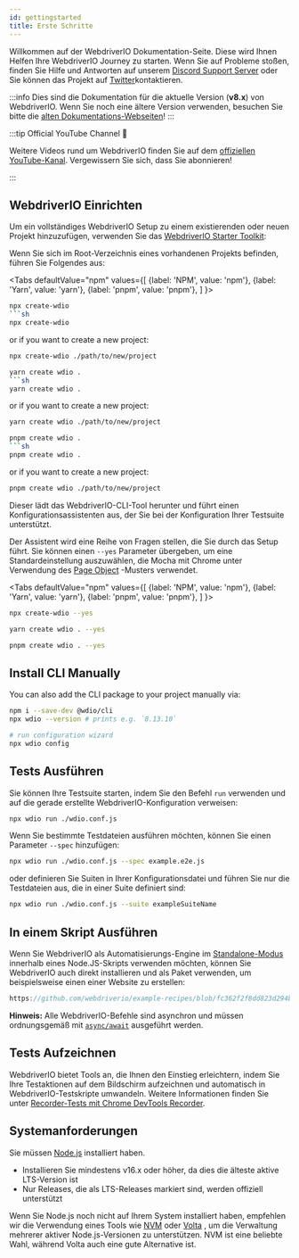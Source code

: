 ```yaml
---
id: gettingstarted
title: Erste Schritte
---
```


Willkommen auf der WebdriverIO Dokumentation-Seite. Diese wird Ihnen Helfen Ihre WebdriverIO Journey zu starten. Wenn Sie auf Probleme stoßen, finden Sie Hilfe und Antworten auf unserem [Discord Support Server](https://discord.webdriver.io) oder Sie können das Projekt auf [Twitter](https://twitter.com/webdriverio)kontaktieren.

:::info
Dies sind die Dokumentation für die aktuelle Version (__v8.x__) von WebdriverIO. Wenn Sie noch eine ältere Version verwenden, besuchen Sie bitte die [alten Dokumentations-Webseiten](/versions)!
:::

<LiteYouTubeEmbed id="rA4IFNyW54c" title="Erste Schritte mit WebdriverIO" />

:::tip Official YouTube Channel 🎥

Weitere Videos rund um WebdriverIO finden Sie auf dem [offiziellen YouTube-Kanal](https://youtube.com/@webdriverio). Vergewissern Sie sich, dass Sie abonnieren!

:::

## WebdriverIO Einrichten

Um ein vollständiges WebdriverIO Setup zu einem existierenden oder neuen Projekt hinzuzufügen, verwenden Sie das [WebdriverIO Starter Toolkit](https://www.npmjs.com/package/create-wdio):

Wenn Sie sich im Root-Verzeichnis eines vorhandenen Projekts befinden, führen Sie Folgendes aus:

<Tabs
  defaultValue="npm"
  values={[
    {label: 'NPM', value: 'npm'},
 {label: 'Yarn', value: 'yarn'},
 {label: 'pnpm', value: 'pnpm'},
 ]
}>
<TabItem value="npm">

```sh
npx create-wdio
```sh
npx create-wdio
```

or if you want to create a new project:

```sh
npx create-wdio ./path/to/new/project
```

</TabItem>
<TabItem value="yarn">

```sh
yarn create wdio .
```sh
yarn create wdio .
```

or if you want to create a new project:

```sh
yarn create wdio ./path/to/new/project
```

</TabItem>
<TabItem value="pnpm">

```sh
pnpm create wdio .
```sh
pnpm create wdio .
```

or if you want to create a new project:

```sh
pnpm create wdio ./path/to/new/project
```

</TabItem>
</Tabs>

Dieser lädt das WebdriverIO-CLI-Tool herunter und führt einen Konfigurationsassistenten aus, der Sie bei der Konfiguration Ihrer Testsuite unterstützt.

<CreateProjectAnimation />

Der Assistent wird eine Reihe von Fragen stellen, die Sie durch das Setup führt. Sie können einen `--yes` Parameter übergeben, um eine Standardeinstellung auszuwählen, die Mocha mit Chrome unter Verwendung des [Page Object](https://martinfowler.com/bliki/PageObject.html) -Musters verwendet.

<Tabs
  defaultValue="npm"
  values={[
    {label: 'NPM', value: 'npm'},
 {label: 'Yarn', value: 'yarn'},
 {label: 'pnpm', value: 'pnpm'},
 ]
}>
<TabItem value="npm">

```sh
npx create-wdio --yes
```

</TabItem>
<TabItem value="yarn">

```sh
yarn create wdio . --yes
```

</TabItem>
<TabItem value="pnpm">

```sh
pnpm create wdio . --yes
```

</TabItem>
</Tabs>

## Install CLI Manually

You can also add the CLI package to your project manually via:

```sh
npm i --save-dev @wdio/cli
npx wdio --version # prints e.g. `8.13.10`

# run configuration wizard
npx wdio config
```

## Tests Ausführen

Sie können Ihre Testsuite starten, indem Sie den Befehl `run` verwenden und auf die gerade erstellte WebdriverIO-Konfiguration verweisen:

```sh
npx wdio run ./wdio.conf.js
```

Wenn Sie bestimmte Testdateien ausführen möchten, können Sie einen Parameter `--spec` hinzufügen:

```sh
npx wdio run ./wdio.conf.js --spec example.e2e.js
```

oder definieren Sie Suiten in Ihrer Konfigurationsdatei und führen Sie nur die Testdateien aus, die in einer Suite definiert sind:

```sh
npx wdio run ./wdio.conf.js --suite exampleSuiteName
```

## In einem Skript Ausführen

Wenn Sie WebdriverIO als Automatisierungs-Engine im [Standalone-Modus](/docs/setuptypes#standalone-mode) innerhalb eines Node.JS-Skripts verwenden möchten, können Sie WebdriverIO auch direkt installieren und als Paket verwenden, um beispielsweise einen einer Website zu erstellen:

```js reference useHTTPS
https://github.com/webdriverio/example-recipes/blob/fc362f2f8dd823d294b9bb5f92bd5991339d4591/getting-started/run-in-script.js#L2-L19
```

__Hinweis:__ Alle WebdriverIO-Befehle sind asynchron und müssen ordnungsgemäß mit [`async/await`](https://javascript.info/async-await) ausgeführt werden.

## Tests Aufzeichnen

WebdriverIO bietet Tools an, die Ihnen den Einstieg erleichtern, indem Sie Ihre Testaktionen auf dem Bildschirm aufzeichnen und automatisch in WebdriverIO-Testskripte umwandeln. Weitere Informationen finden Sie unter [Recorder-Tests mit Chrome DevTools Recorder](/docs/record).

## Systemanforderungen

Sie müssen [Node.js](http://nodejs.org) installiert haben.

- Installieren Sie mindestens v16.x oder höher, da dies die älteste aktive LTS-Version ist
- Nur Releases, die als LTS-Releases markiert sind, werden offiziell unterstützt

Wenn Sie Node.js noch nicht auf Ihrem System installiert haben, empfehlen wir die Verwendung eines Tools wie [NVM](https://github.com/creationix/nvm) oder [Volta](https://volta.sh/) , um die Verwaltung mehrerer aktiver Node.js-Versionen zu unterstützen. NVM ist eine beliebte Wahl, während Volta auch eine gute Alternative ist.

